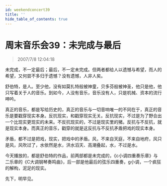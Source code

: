 ```yaml
---
id: weekendconcert39
title: ''
hide_table_of_contents: true
---
```


# 周末音乐会39：未完成与最后

> 2007/7/8 12:04:18

未完成，不一定最后；最后，不一定未完成。但两者都给人以遗憾与希望，而人的希望，又何尝不多归于遗憾？没有遗憾，人非人矣。
 
舒伯特，是人。至少他，没有如莫扎特般被神童，贝多芬般被神圣，他只是他，他只写着关于人的音乐。到如今，人没有音乐，音乐没有人，只是机械、资本的流行呻吟。
 
真正的音乐，都是写给历史的，真正的音乐与一切音响唯一的不同在于，真正的音乐是要戳穿现实本身。反抗现实，和戳穿现实无关。反抗现实，不过是为了野合出一个比现实更现实的未来。不反抗现实的，不过是现实里的猪。反抗与不反抗，就是现实本身。而真正的音乐，戳穿的就是这反抗与不反抗矛盾把戏的现实本身。
 
矛盾，都不过是把戏，现实，把戏中的矛盾。风，不来自天庭，不来自地府，风只是风，风吹过了，水依然是水，洪水滔天、高潮叠起，水，不过是水。
 
今天播放的，都是舒伯特的作品，前两部都是未完成的，《c小调四重奏乐章》与二乐章的《C大调钢琴奏鸣曲》，后一部是他最后的弦乐四重奏，g小调，一个疯狂的解构，泥足的现实。
 
先下，明早见。

